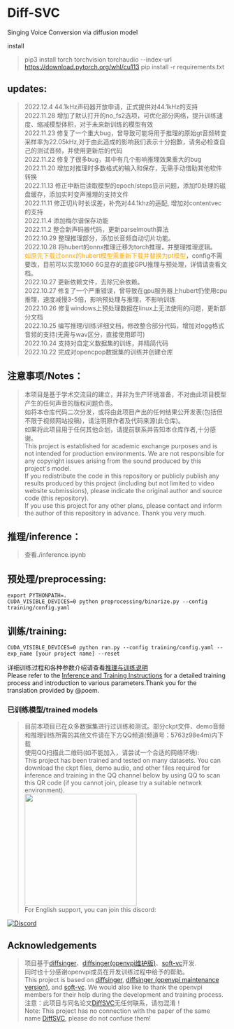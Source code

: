 # Diff-SVC
Singing Voice Conversion via diffusion model

install
>pip3 install torch torchvision torchaudio --index-url https://download.pytorch.org/whl/cu113
pip install -r requirements.txt

## updates:
>2022.12.4 44.1kHz声码器开放申请，正式提供对44.1kHz的支持\
2022.11.28 增加了默认打开的no_fs2选项，可优化部分网络，提升训练速度、缩减模型体积，对于未来新训练的模型有效\
2022.11.23 修复了一个重大bug，曾导致可能将用于推理的原始gt音频转变采样率为22.05kHz,对于由此造成的影响我们表示十分抱歉，请务必检查自己的测试音频，并使用更新后的代码\
2022.11.22 修复了很多bug，其中有几个影响推理效果重大的bug\
2022.11.20 增加对推理时多数格式的输入和保存，无需手动借助其他软件转换\
2022.11.13 修正中断后读取模型的epoch/steps显示问题，添加f0处理的磁盘缓存，添加实时变声推理的支持文件\
2022.11.11 修正切片时长误差，补充对44.1khz的适配, 增加对contentvec的支持\
2022.11.4 添加梅尔谱保存功能\
2022.11.2 整合新声码器代码，更新parselmouth算法\
2022.10.29 整理推理部分，添加长音频自动切片功能。\
2022.10.28 将hubert的onnx推理迁移为torch推理，并整理推理逻辑。\
<font color=#FFA500>如原先下载过onnx的hubert模型需重新下载并替换为pt模型</font>，config不需要改，目前可以实现1060 6G显存的直接GPU推理与预处理，详情请查看文档。\
2022.10.27 更新依赖文件，去除冗余依赖。\
2022.10.27 修复了一个严重错误，曾导致在gpu服务器上hubert仍使用cpu推理，速度减慢3-5倍，影响预处理与推理，不影响训练\
2022.10.26 修复windows上预处理数据在linux上无法使用的问题，更新部分文档\
2022.10.25 编写推理/训练详细文档，修改整合部分代码，增加对ogg格式音频的支持(无需与wav区分，直接使用即可)\
2022.10.24 支持对自定义数据集的训练，并精简代码\
2022.10.22 完成对opencpop数据集的训练并创建仓库

## 注意事项/Notes：
>本项目是基于学术交流目的建立，并非为生产环境准备，不对由此项目模型产生的任何声音的版权问题负责。\
如将本仓库代码二次分发，或将由此项目产出的任何结果公开发表(包括但不限于视频网站投稿)，请注明原作者及代码来源(此仓库)。\
如果将此项目用于任何其他企划，请提前联系并告知本仓库作者,十分感谢。\
>This project is established for academic exchange purposes and is not intended for production environments. We are not responsible for any copyright issues arising from the sound produced by this project's model. \
If you redistribute the code in this repository or publicly publish any results produced by this project (including but not limited to video website submissions), please indicate the original author and source code (this repository). \
If you use this project for any other plans, please contact and inform the author of this repository in advance. Thank you very much.

## 推理/inference：

>查看./inference.ipynb


## 预处理/preprocessing:
```
export PYTHONPATH=.
CUDA_VISIBLE_DEVICES=0 python preprocessing/binarize.py --config training/config.yaml
```
## 训练/training:
```
CUDA_VISIBLE_DEVICES=0 python run.py --config training/config.yaml --exp_name [your project name] --reset 
```
详细训练过程和各种参数介绍请查看[推理与训练说明](./doc/train_and_inference.markdown)\
Please refer to the [Inference and Training Instructions](./doc/training_and_inference_EN.markdown) for a detailed training process and introduction to various parameters.Thank you for the translation provided by @ρoem.
### 已训练模型/trained models
>目前本项目已在众多数据集进行过训练和测试。部分ckpt文件、demo音频和推理训练所需的其他文件请在下方QQ频道(频道号：5763z98e4m)内下载\
使用QQ扫描此二维码(如不能加入，请尝试一个合适的网络环境):\
This project has been trained and tested on many datasets. You can download the ckpt files, demo audio, and other files required for inference and training in the QQ channel below by using QQ to scan this QR code (if you cannot join, please try a suitable network environment).\
<img src="./ckpt.png" width=256/>\
For English support, you can join this discord: 

[![Discord](https://img.shields.io/discord/1044927142900809739?color=%23738ADB&label=Discord&style=for-the-badge)](https://discord.gg/jvA5c2xzSE)

## Acknowledgements
>项目基于[diffsinger](https://github.com/MoonInTheRiver/DiffSinger)、[diffsinger(openvpi维护版)](https://github.com/openvpi/DiffSinger)、[soft-vc](https://github.com/bshall/soft-vc)开发.\
同时也十分感谢openvpi成员在开发训练过程中给予的帮助。\
This project is based on [diffsinger](https://github.com/MoonInTheRiver/DiffSinger), [diffsinger (openvpi maintenance version)](https://github.com/openvpi/DiffSinger), and [soft-vc](https://github.com/bshall/soft-vc). We would also like to thank the openvpi members for their help during the development and training process. \
>注意：此项目与同名论文[DiffSVC](https://arxiv.org/abs/2105.13871)无任何联系，请勿混淆！\
Note: This project has no connection with the paper of the same name [DiffSVC](https://arxiv.org/abs/2105.13871), please do not confuse them!
